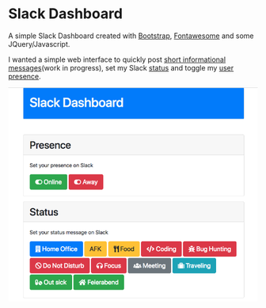 # Slack Dashboard

A simple Slack Dashboard created with [Bootstrap](https://getbootstrap.com/), [Fontawesome](https://fontawesome.com/) and some JQuery/Javascript.

I wanted a simple web interface to quickly post [short informational messages](https://api.slack.com/docs/messages)(work in progress), set my Slack [status](https://api.slack.com/docs/presence-and-status#custom_status) and toggle my [user presence](https://api.slack.com/docs/presence-and-status#user_presence).

![Screenshot](https://github.com/jbfriedrich/slack-dashboard/blob/master/screenshot.png "Dashboard")
